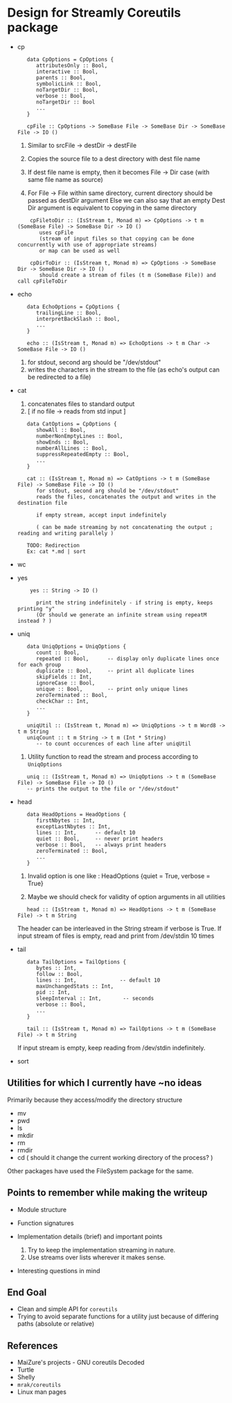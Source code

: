 # Design for Streamly Coreutils package

* cp

   ```
      data CpOptions = CpOptions {
         attributesOnly :: Bool,
         interactive :: Bool,
         parents :: Bool,
         symbolicLink :: Bool,
         noTargetDir :: Bool,
         verbose :: Bool,
         noTargetDir :: Bool
         ...
      }

      cpFile :: CpOptions -> SomeBase File -> SomeBase Dir -> SomeBase File -> IO ()

  ```

  1. Similar to srcFile -> destDir -> destFile
  2. Copies the source file to a dest directory with dest file name
  3. If dest file name is empty, then it becomes File -> Dir case (with same file name as source)

  4. For File -> File within same directory, current directory should be passed as destDir argument
   Else we can also say that an empty Dest Dir argument is equivalent to copying in the same directory

  ```
      cpFiletoDir :: (IsStream t, Monad m) => CpOptions -> t m (SomeBase File) -> SomeBase Dir -> IO ()
         uses cpFile
         (stream of input files so that copying can be done concurrently with use of appropriate streams)
         or map can be used as well

      cpDirToDir :: (IsStream t, Monad m) => CpOptions -> SomeBase Dir -> SomeBase Dir -> IO ()
         should create a stream of files (t m (SomeBase File)) and call cpFileToDir

  ```
* echo

   ```
      data EchoOptions = CpOptions {
         trailingLine :: Bool,
         interpretBackSlash :: Bool,
         ...
      }

      echo :: (IsStream t, Monad m) => EchoOptions -> t m Char -> SomeBase File -> IO ()

   ```

   1. for stdout, second arg should be "/dev/stdout"
   2. writes the characters in the stream to the file
   (as echo's output can be redirected to a file)

* cat
   1. concatenates files to standard output
   2. [ if no file -> reads from std input ]

   ```
      data CatOptions = CpOptions {
         showAll :: Bool,
         numberNonEmptyLines :: Bool,
         showEnds :: Bool,
         numberAllLines :: Bool,
         suppressRepeatedEmpty :: Bool,
         ...
      }

      cat :: (IsStream t, Monad m) => CatOptions -> t m (SomeBase File) -> SomeBase File -> IO ()
         for stdout, second arg should be "/dev/stdout"
         reads the files, concatenates the output and writes in the destination file

         if empty stream, accept input indefinitely

         ( can be made streaming by not concatenating the output ; reading and writing parallely )

      TODO: Redirection
      Ex: cat *.md | sort

  ```

* wc
* yes

   ```
       yes :: String -> IO ()

         print the string indefinitely - if string is empty, keeps printing "y"
         (Or should we generate an infinite stream using repeatM instead ? )

   ```

* uniq

   ```
      data UniqOptions = UniqOptions {
         count :: Bool,
         repeated :: Bool,      -- display only duplicate lines once for each group
         duplicate :: Bool,     -- print all duplicate lines
         skipFields :: Int,
         ignoreCase :: Bool,
         unique :: Bool,        -- print only unique lines
         zeroTerminated :: Bool,
         checkChar :: Int,
         ...
      }

      uniqUtil :: (IsStream t, Monad m) => UniqOptions -> t m Word8 -> t m String
      uniqCount :: t m String -> t m (Int * String)
         -- to count occurences of each line after uniqUtil

   ```
   1. Utility function to read the stream and process according to `UniqOptions`

   ```
      uniq :: (IsStream t, Monad m) => UniqOptions -> t m (SomeBase File) -> SomeBase File -> IO ()
      -- prints the output to the file or "/dev/stdout"

   ```
* head
   ```
      data HeadOptions = HeadOptions {
         firstNbytes :: Int,
         exceptLastNbytes :: Int,
         lines :: Int,      -- default 10
         quiet :: Bool,     -- never print headers
         verbose :: Bool,   -- always print headers
         zeroTerminated :: Bool,
         ...
      }

   ```

   1. Invalid option is one like :
   HeadOptions {quiet = True, verbose = True}

   2. Maybe we should check for validity of option arguments in
   all utilities

   ```
      head :: (IsStream t, Monad m) => HeadOptions -> t m (SomeBase File) -> t m String

   ```
   The header can be interleaved in the String stream if verbose is True.
   If input stream of files is empty, read and print from /dev/stdin 10 times

* tail
   ```
      data TailOptions = TailOptions {
         bytes :: Int,
         follow :: Bool,
         lines :: Int,              -- default 10
         maxUnchangedStats :: Int,
         pid :: Int,
         sleepInterval :: Int,       -- seconds
         verbose :: Bool,
         ...
      }

      tail :: (IsStream t, Monad m) => TailOptions -> t m (SomeBase File) -> t m String
   ```
   If input stream is empty, keep reading from /dev/stdin indefinitely.

* sort



## Utilities for which I currently have ~no ideas
Primarily because they access/modify the directory structure

* mv
* pwd
* ls
* mkdir
* rm
* rmdir
* cd ( should it change the current working directory of the process? )

Other packages have used the FileSystem package for the same.


## Points to remember while making the writeup

* Module structure
* Function signatures
* Implementation details (brief) and important points
  1. Try to keep the implementation streaming in nature.
  2. Use streams over lists wherever it makes sense.

* Interesting questions in mind


## End Goal

* Clean and simple API for `coreutils`
* Trying to avoid separate functions for a utility just because
  of differing paths (absolute or relative)

## References

* MaiZure's projects - GNU coreutils Decoded
* Turtle
* Shelly
* `mrak/coreutils`
* Linux man pages
